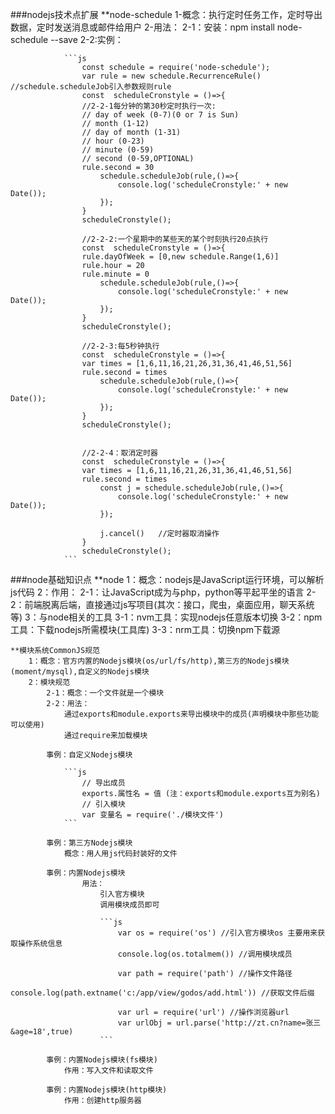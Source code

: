 ###nodejs技术点扩展
    **node-schedule
        1-概念：执行定时任务工作，定时导出数据，定时发送消息或邮件给用户
        2-用法：
            2-1：安装：npm install node-schedule --save
            2-2:实例：

                ```js
                    const schedule = require('node-schedule');  
                    var rule = new schedule.RecurrenceRule()   //schedule.scheduleJob引入参数规则rule
                    const  scheduleCronstyle = ()=>{
                    //2-2-1每分钟的第30秒定时执行一次:
                    // day of week (0-7)(0 or 7 is Sun)
                    // month (1-12)
                    // day of month (1-31)
                    // hour (0-23)
                    // minute (0-59)
                    // second (0-59,OPTIONAL)
                    rule.second = 30
                        schedule.scheduleJob(rule,()=>{
                            console.log('scheduleCronstyle:' + new Date());
                        }); 
                    }
                    scheduleCronstyle();

                    //2-2-2:一个星期中的某些天的某个时刻执行20点执行
                    const  scheduleCronstyle = ()=>{
                    rule.dayOfWeek = [0,new schedule.Range(1,6)]
                    rule.hour = 20
                    rule.minute = 0
                        schedule.scheduleJob(rule,()=>{
                            console.log('scheduleCronstyle:' + new Date());
                        }); 
                    }
                    scheduleCronstyle();

                    //2-2-3:每5秒钟执行
                    const  scheduleCronstyle = ()=>{
                    var times = [1,6,11,16,21,26,31,36,41,46,51,56]
                    rule.second = times
                        schedule.scheduleJob(rule,()=>{
                            console.log('scheduleCronstyle:' + new Date());
                        }); 
                    }
                    scheduleCronstyle();


                    //2-2-4：取消定时器
                    const  scheduleCronstyle = ()=>{
                    var times = [1,6,11,16,21,26,31,36,41,46,51,56]
                    rule.second = times
                        const j = schedule.scheduleJob(rule,()=>{
                            console.log('scheduleCronstyle:' + new Date());
                        }); 

                        j.cancel()   //定时器取消操作
                    }
                    scheduleCronstyle();
                ```


###node基础知识点
    **node
        1：概念：nodejs是JavaScript运行环境，可以解析js代码
        2：作用：
            2-1：让JavaScript成为与php，python等平起平坐的语言
            2-2：前端脱离后端，直接通过js写项目(其次：接口，爬虫，桌面应用，聊天系统等)
        3：与node相关的工具
            3-1：nvm工具：实现nodejs任意版本切换
            3-2：npm工具：下载nodejs所需模块(工具库) 
            3-3：nrm工具：切换npm下载源
        
    **模块系统CommonJS规范
        1：概念：官方内置的Nodejs模块(os/url/fs/http),第三方的Nodejs模块(moment/mysql),自定义的Nodejs模块
        2：模块规范
            2-1：概念：一个文件就是一个模块
            2-2：用法：
                通过exports和module.exports来导出模块中的成员(声明模块中那些功能可以使用)
                通过require来加载模块

            事例：自定义Nodejs模块

                ```js
                    // 导出成员
                    exports.属性名 = 值 (注：exports和module.exports互为别名)
                    // 引入模块
                    var 变量名 = require('./模块文件')
                ```

            事例：第三方Nodejs模块
                概念：用人用js代码封装好的文件
            
            事例：内置Nodejs模块
                    用法：
                        引入官方模块
                        调用模块成员即可

                        ```js
                            var os = require('os') //引入官方模块os 主要用来获取操作系统信息
                            console.log(os.totalmem()) //调用模块成员

                            var path = require('path') //操作文件路径
                            console.log(path.extname('c:/app/view/godos/add.html')) //获取文件后缀

                            var url = require('url') //操作浏览器url
                            var urlObj = url.parse('http://zt.cn?name=张三&age=18',true)
                        ```

            事例：内置Nodejs模块(fs模块)
                作用：写入文件和读取文件

            事例：内置Nodejs模块(http模块)
                作用：创建http服务器
            

        
        